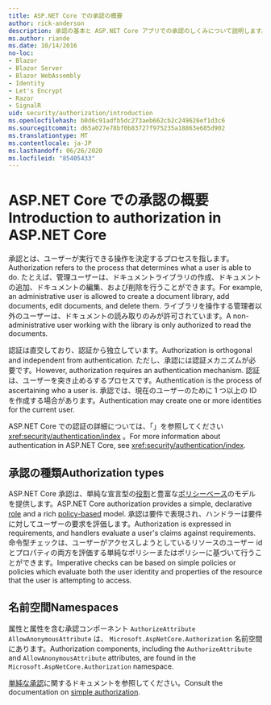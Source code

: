 ```yaml
---
title: ASP.NET Core での承認の概要
author: rick-anderson
description: 承認の基本と ASP.NET Core アプリでの承認のしくみについて説明します。
ms.author: riande
ms.date: 10/14/2016
no-loc:
- Blazor
- Blazor Server
- Blazor WebAssembly
- Identity
- Let's Encrypt
- Razor
- SignalR
uid: security/authorization/introduction
ms.openlocfilehash: b0d6c91adfb5dc273aeb662cb2c249626ef1d3c6
ms.sourcegitcommit: d65a027e78bf0b83727f975235a18863e685d902
ms.translationtype: MT
ms.contentlocale: ja-JP
ms.lasthandoff: 06/26/2020
ms.locfileid: "85405433"
---
```

# <a name="introduction-to-authorization-in-aspnet-core"></a><span data-ttu-id="34f84-103">ASP.NET Core での承認の概要</span><span class="sxs-lookup"><span data-stu-id="34f84-103">Introduction to authorization in ASP.NET Core</span></span>

<a name="security-authorization-introduction"></a>

<span data-ttu-id="34f84-104">承認とは、ユーザーが実行できる操作を決定するプロセスを指します。</span><span class="sxs-lookup"><span data-stu-id="34f84-104">Authorization refers to the process that determines what a user is able to do.</span></span> <span data-ttu-id="34f84-105">たとえば、管理ユーザーは、ドキュメントライブラリの作成、ドキュメントの追加、ドキュメントの編集、および削除を行うことができます。</span><span class="sxs-lookup"><span data-stu-id="34f84-105">For example, an administrative user is allowed to create a document library, add documents, edit documents, and delete them.</span></span> <span data-ttu-id="34f84-106">ライブラリを操作する管理者以外のユーザーは、ドキュメントの読み取りのみが許可されています。</span><span class="sxs-lookup"><span data-stu-id="34f84-106">A non-administrative user working with the library is only authorized to read the documents.</span></span>

<span data-ttu-id="34f84-107">認証は直交しており、認証から独立しています。</span><span class="sxs-lookup"><span data-stu-id="34f84-107">Authorization is orthogonal and independent from authentication.</span></span> <span data-ttu-id="34f84-108">ただし、承認には認証メカニズムが必要です。</span><span class="sxs-lookup"><span data-stu-id="34f84-108">However, authorization requires an authentication mechanism.</span></span> <span data-ttu-id="34f84-109">認証は、ユーザーを突き止めるするプロセスです。</span><span class="sxs-lookup"><span data-stu-id="34f84-109">Authentication is the process of ascertaining who a user is.</span></span> <span data-ttu-id="34f84-110">承認では、現在のユーザーのために 1 つ以上の ID を作成する場合があります。</span><span class="sxs-lookup"><span data-stu-id="34f84-110">Authentication may create one or more identities for the current user.</span></span>

<span data-ttu-id="34f84-111">ASP.NET Core での認証の詳細については、「」を参照してください <xref:security/authentication/index> 。</span><span class="sxs-lookup"><span data-stu-id="34f84-111">For more information about authentication in ASP.NET Core, see <xref:security/authentication/index>.</span></span>

## <a name="authorization-types"></a><span data-ttu-id="34f84-112">承認の種類</span><span class="sxs-lookup"><span data-stu-id="34f84-112">Authorization types</span></span>

<span data-ttu-id="34f84-113">ASP.NET Core 承認は、単純な宣言型の[役割](xref:security/authorization/roles)と豊富な[ポリシーベース](xref:security/authorization/policies)のモデルを提供します。</span><span class="sxs-lookup"><span data-stu-id="34f84-113">ASP.NET Core authorization provides a simple, declarative [role](xref:security/authorization/roles) and a rich [policy-based](xref:security/authorization/policies) model.</span></span> <span data-ttu-id="34f84-114">承認は要件で表現され、ハンドラーは要件に対してユーザーの要求を評価します。</span><span class="sxs-lookup"><span data-stu-id="34f84-114">Authorization is expressed in requirements, and handlers evaluate a user's claims against requirements.</span></span> <span data-ttu-id="34f84-115">命令型チェックは、ユーザーがアクセスしようとしているリソースのユーザー id とプロパティの両方を評価する単純なポリシーまたはポリシーに基づいて行うことができます。</span><span class="sxs-lookup"><span data-stu-id="34f84-115">Imperative checks can be based on simple policies or policies which evaluate both the user identity and properties of the resource that the user is attempting to access.</span></span>

## <a name="namespaces"></a><span data-ttu-id="34f84-116">名前空間</span><span class="sxs-lookup"><span data-stu-id="34f84-116">Namespaces</span></span>

<span data-ttu-id="34f84-117">属性と属性を含む承認コンポーネント `AuthorizeAttribute` `AllowAnonymousAttribute` は、 `Microsoft.AspNetCore.Authorization` 名前空間にあります。</span><span class="sxs-lookup"><span data-stu-id="34f84-117">Authorization components, including the `AuthorizeAttribute` and `AllowAnonymousAttribute` attributes, are found in the `Microsoft.AspNetCore.Authorization` namespace.</span></span>

<span data-ttu-id="34f84-118">[単純な承認](xref:security/authorization/simple)に関するドキュメントを参照してください。</span><span class="sxs-lookup"><span data-stu-id="34f84-118">Consult the documentation on [simple authorization](xref:security/authorization/simple).</span></span>
